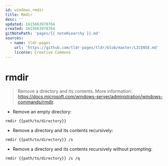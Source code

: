 ```yaml
---
id: windows.rmdir
title: Rmdir
desc: ''
updated: 1615663978764
created: 1615663978764
gitNotePath: 'pages/{{ noteHiearchy }}.md'
sources:
  - name: tldr-pages
    url: 'https://github.com/tldr-pages/tldr/blob/master/LICENSE.md'
    license: Creative Commons
---
```

# rmdir

> Remove a directory and its contents.
> More information: <https://docs.microsoft.com/windows-server/administration/windows-commands/rmdir>.

- Remove an empty directory:

`rmdir {{path/to/directory}}`

- Remove a directory and its contents recursively:

`rmdir {{path/to/directory}} /s`

- Remove a directory and its contents recursively without prompting:

`rmdir {{path/to/directory}} /s /q`

